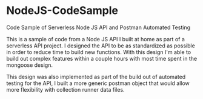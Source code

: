# NodeJS-CodeSample
Code Sample of Serverless Node JS API and Postman Automated Testing

This is a sample of code from a Node JS API I built at home as part of a serverless API project. I designed the API to be as standardized as possible in order to reduce time to build new functions. With this design I'm able to build out complex features within a couple hours with most time spent in the mongoose design.

This design was also implemented as part of the build out of automated testing for the API, I built a more generic postman object that would allow more flexibility with collection runner data files. 

